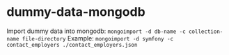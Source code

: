 # dummy-data-mongodb
Import dummy data into mongodb: 
```mongoimport -d db-name -c collection-name file-directory```
Example: 
```mongoimport -d symfony -c contact_employers ./contact_employers.json```
